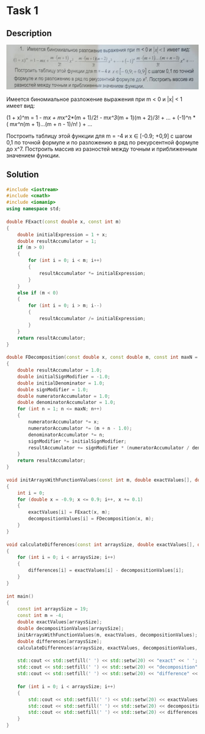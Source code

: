 # Task 1

## Description

![Description](1_description.png)

Имеется биномиальное разложение выражения при m < 0 и |х| < 1 имеет вид:

(1 + x)^m = 1 - m*x + m*x^2*(m + 1)/2! - m*x^3*(m + 1)(m + 2)/3! + ... + (-1)^n * ( m*x^n*(m + 1)...(m + n - 1)/n! ) + ... 

Построить таблицу этой функции для m = -4 и х ∈ \[-0.9; +0,9\] с шагом 0,1 по точной
формуле и по разложению в ряд по рекурсентной формуле до х^7. Построить массив из
разностей между точным и приближенным значением функции.

## Solution

```C++
#include <iostream>
#include <cmath>
#include <iomanip>
using namespace std;

double FExact(const double x, const int m)
{
    double initialExpression = 1 + x;
    double resultAccumulator = 1;
    if (m > 0)
    {
        for (int i = 0; i < m; i++)
        {
            resultAccumulator *= initialExpression;
        }
    }
    else if (m < 0)
    {
        for (int i = 0; i > m; i--)
        {
            resultAccumulator /= initialExpression;
        }
    }
    return resultAccumulator;
}

double FDecomposition(const double x, const double m, const int maxN = 7)
{
    double resultAccumulator = 1.0;
    double initialSignModifier = -1.0;
    double initialDenominator = 1.0;
    double signModifier = 1.0;
    double numeratorAccumulator = 1.0;
    double denominatorAccumulator = 1.0;
    for (int n = 1; n <= maxN; n++)
    {
        numeratorAccumulator *= x;
        numeratorAccumulator *= (m + n - 1.0);
        denominatorAccumulator *= n;
        signModifier *= initialSignModifier;
        resultAccumulator += signModifier * (numeratorAccumulator / denominatorAccumulator);
    }
    return resultAccumulator;
}

void initArraysWithFunctionValues(const int m, double exactValues[], double decompositionValues[])
{
    int i = 0;
    for (double x = -0.9; x <= 0.9; i++, x += 0.1)
    {
        exactValues[i] = FExact(x, m);
        decompositionValues[i] = FDecomposition(x, m);
    }
}

void calculateDifferences(const int arraysSize, double exactValues[], double decompositionValues[], double differences[])
{
    for (int i = 0; i < arraysSize; i++)
    {
        differences[i] = exactValues[i] - decompositionValues[i];
    }
}

int main()
{
    const int arraysSize = 19;
    const int m = -4;
    double exactValues[arraysSize];
    double decompositionValues[arraysSize];
    initArraysWithFunctionValues(m, exactValues, decompositionValues);
    double differences[arraysSize];
    calculateDifferences(arraysSize, exactValues, decompositionValues, differences);

    std::cout << std::setfill(' ') << std::setw(20) << "exact" << ' ';
    std::cout << std::setfill(' ') << std::setw(20) << "decomposition" << ' ';
    std::cout << std::setfill(' ') << std::setw(20) << "difference" << std::endl;

    for (int i = 0; i < arraysSize; i++)
    {
        std::cout << std::setfill(' ') << std::setw(20) << exactValues[i] << ' ';
        std::cout << std::setfill(' ') << std::setw(20) << decompositionValues[i] << ' ';
        std::cout << std::setfill(' ') << std::setw(20) << differences[i] << std::endl;
    }
}
```